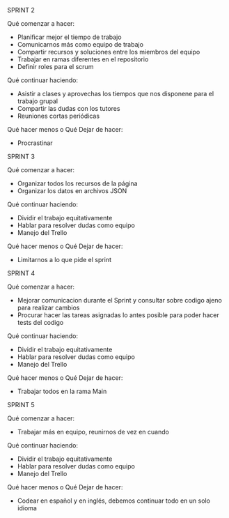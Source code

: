 SPRINT 2

Qué comenzar a hacer: 
- Planificar mejor el tiempo de trabajo
- Comunicarnos más como equipo de trabajo
- Compartir recursos y soluciones entre los miembros del equipo
- Trabajar en ramas diferentes en el repositorio
- Definir roles para el scrum

Qué continuar haciendo:
- Asistir a clases y aprovechas los tiempos que nos disponene para el trabajo grupal
- Compartir las dudas con los tutores
- Reuniones cortas periódicas

Qué hacer menos o Qué Dejar de hacer:
- Procrastinar

SPRINT 3 

Qué comenzar a hacer:
- Organizar todos los recursos de la página
- Organizar los datos en archivos JSON

Qué continuar haciendo:
- Dividir el trabajo equitativamente
- Hablar para resolver dudas como equipo
- Manejo del Trello

Qué hacer menos o Qué Dejar de hacer:
- Limitarnos a lo que pide el sprint

SPRINT 4

Qué comenzar a hacer:
- Mejorar comunicacion durante el Sprint y consultar sobre codigo ajeno para realizar cambios
- Procurar hacer las tareas asignadas lo antes posible para poder hacer tests del codigo

Qué continuar haciendo:
- Dividir el trabajo equitativamente
- Hablar para resolver dudas como equipo
- Manejo del Trello

Qué hacer menos o Qué Dejar de hacer:
- Trabajar todos en la rama Main

SPRINT 5

Qué comenzar a hacer:
- Trabajar más en equipo, reunirnos de vez en cuando

Qué continuar haciendo:
- Dividir el trabajo equitativamente
- Hablar para resolver dudas como equipo
- Manejo del Trello

Qué hacer menos o Qué Dejar de hacer:
- Codear en español y en inglés, debemos continuar todo en un solo idioma
